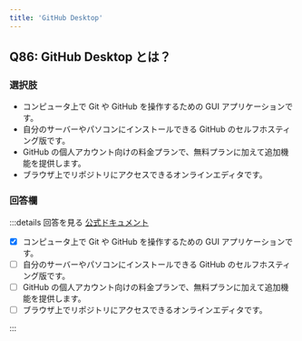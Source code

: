 ```yaml
---
title: 'GitHub Desktop'
---
```


## Q86: GitHub Desktop とは？

### 選択肢

- コンピュータ上で Git や GitHub を操作するための GUI アプリケーションです。
- 自分のサーバーやパソコンにインストールできる GitHub のセルフホスティング版です。
- GitHub の個人アカウント向けの料金プランで、無料プランに加えて追加機能を提供します。
- ブラウザ上でリポジトリにアクセスできるオンラインエディタです。

### 回答欄

:::details 回答を見る
[公式ドキュメント](https://docs.github.com/ja/desktop)

- [x] コンピュータ上で Git や GitHub を操作するための GUI アプリケーションです。
- [ ] 自分のサーバーやパソコンにインストールできる GitHub のセルフホスティング版です。
- [ ] GitHub の個人アカウント向けの料金プランで、無料プランに加えて追加機能を提供します。
- [ ] ブラウザ上でリポジトリにアクセスできるオンラインエディタです。

:::
